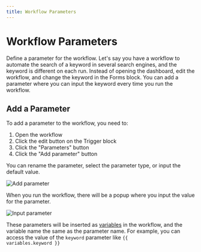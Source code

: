 ```yaml
---
title: Workflow Parameters
---
```


# Workflow Parameters
Define a parameter for the workflow.
Let's say you have a workflow to automate the search of a keyword in several search engines, and the keyword is different on each run. Instead of opening the dashboard, edit the workflow, and change the keyword in the Forms block. You can add a parameter where you can input the keyword every time you run the workflow.

## Add a Parameter

To add a parameter to the workflow, you need to:

1. Open the workflow
2. Click the edit button on the Trigger block
3. Click the "Parameters" button
4. Click the "Add parameter" button

You can rename the parameter, select the parameter type, or input the default value. 

![Add parameter](https://s3.ap-southeast-1.amazonaws.com/automa-pub/i/2024/12/02/16iwo6-ow.png)

When you run the workflow, there will be a popup where you input the value for the parameter.

![Input parameter](https://s3.ap-southeast-1.amazonaws.com/automa-pub/i/2024/12/02/16iwo7-l6.png)

These parameters will be inserted as [variables](./variables.md) in the workflow, and the variable name the same as the parameter name. For example, you can access the value of the `keyword` parameter like <code v-pre>{{ variables.keyword }}</code>
